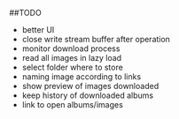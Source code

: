 ##TODO

- better UI
- close write stream buffer after operation
- monitor download process
- read all images in lazy load
- select folder where to store
- naming image according to links
- show preview of images downloaded
- keep history of downloaded albums
- link to open albums/images

